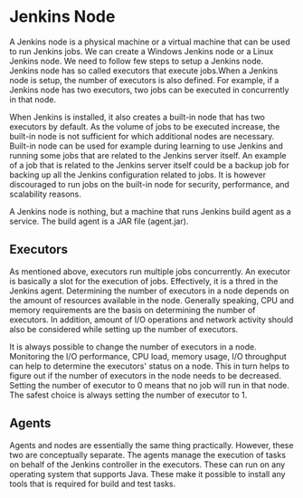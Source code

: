 # Jenkins Node
A Jenkins node is a physical machine or a virtual machine that can be used to run Jenkins jobs. We can create a Windows Jenkins node or a Linux Jenkins node. We need to follow few steps to setup a Jenkins node. Jenkins node has so called executors that execute jobs.When a Jenkins node is setup, the number of executors is also defined. For example, if a Jenkins node has two executors, two jobs can be executed in concurrently in that node.

When Jenkins is installed, it also creates a built-in node that has two executors by default. As the volume of jobs to be executed increase, the built-in node is not sufficient for which additional nodes are necessary. Built-in node can be used for example during learning to use Jenkins and running some jobs that are related to the Jenkins server itself. An example of a job that is related to the Jenkins server itself could be a backup job for backing up all the Jenkins configuration related to jobs. It is however discouraged to run jobs on the built-in node for security, performance, and scalability reasons.

A Jenkins node is nothing, but a machine that runs Jenkins build agent as a service. The build agent is a JAR file (agent.jar).

## Executors
As mentioned above, executors run multiple jobs concurrently. An executor is basically a slot for the execution of jobs. Effectively, it is a thred in the Jenkins agent. Determining the number of executors in a node depends on the amount of resources available in the node. Generally speaking, CPU and memory requirements are the basis on determining the number of executors. In addition, amount of I/O operations and network activity should also be considered while setting up the number of executors.

It is always possible to change the number of executors in a node. Monitoring the I/O performance, CPU load, memory usage, I/O throughput can help to determine the executors' status on a node. This in turn helps to figure out if the number of executors in the node needs to be decreased. Setting the number of executor to 0 means that no job will run in that node. The safest choice is always setting the number of executor to 1.

## Agents
Agents and nodes are essentially the same thing practically. However, these two are conceptually separate. The agents manage the execution of tasks on behalf of the Jenkins controller in the executors. These can run on any operating system that supports Java. These make it possible to install any tools that is required for build and test tasks.